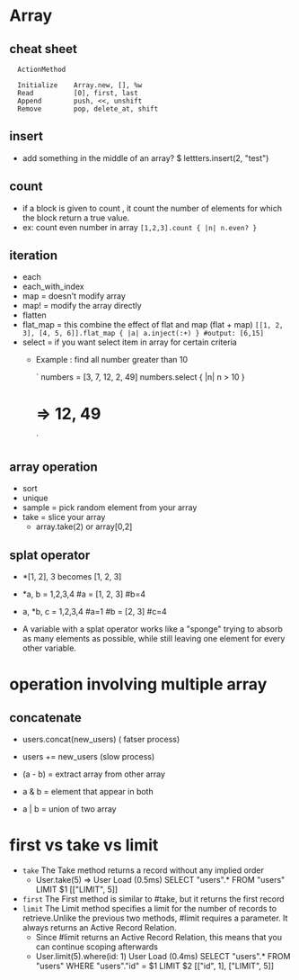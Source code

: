 # Array 
## cheat sheet 
```
  ActionMethod

  Initialize    Array.new, [], %w
  Read          [0], first, last
  Append        push, <<, unshift
  Remove        pop, delete_at, shift

```
## insert
- add something in the middle of an array? 
  $ lettters.insert(2, "test")

## count 
- if a block is given to count , it count the number of elements for which the block return a true value. 
- ex: count even number in array 
    `[1,2,3].count { |n| n.even? }`


## iteration 
- each 
- each_with_index 
- map = doesn't modify array 
- map! = modify the array directly 
- flatten 
- flat_map = this combine the effect of flat and map (flat + map)
   `
    [[1, 2, 3], [4, 5, 6]].flat_map { |a| a.inject(:+) }
    #output: [6,15]
  `
- select = if you want select item in array for certain criteria 
  - Example : find all number greater than 10 
    
    ` numbers = [3, 7, 12, 2, 49]
      numbers.select { |n| n > 10 }
      # => 12, 49
    `
## array operation 
- sort 
- unique 
- sample = pick random element from your array 
- take = slice your array 
  - array.take(2) or array[0,2]


## splat operator 
- *[1, 2], 3 becomes [1, 2, 3]

- *a, b = 1,2,3,4
  #a = [1, 2, 3]
  #b=4

- a, *b, c = 1,2,3,4
  #a=1
  #b = [2, 3]
  #c=4
- A variable with a splat operator works like a "sponge" trying to absorb as many
elements as possible, while still leaving one element for every other variable.

# operation involving multiple array 
## concatenate
  - users.concat(new_users) ( fatser process)
  - users += new_users (slow process)

- (a - b) = extract array from other array 
- a & b = element that appear in both  
- a | b = union of two array 
  

# first vs take vs limit 

- `take` The Take method returns a record without any implied order
  -  User.take(5)
     => User Load (0.5ms)  SELECT "users".* FROM "users" LIMIT $1  [["LIMIT", 5]]
- `first` The First method is similar to #take, but it returns the first record 
- `limit` The Limit method specifies a limit for the number of records to retrieve.Unlike the previous two methods, #limit requires a parameter. It always returns an Active Record Relation.
  - Since #limit returns an Active Record Relation, this means that you can continue scoping afterwards
  - User.limit(5).where(id: 1)
    User Load (0.4ms)  SELECT "users".* FROM "users" WHERE "users"."id" = $1 LIMIT $2  [["id", 1], ["LIMIT", 5]]


